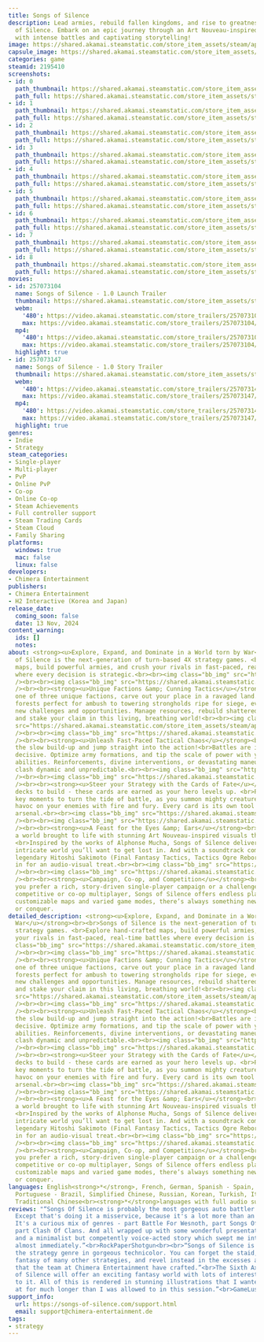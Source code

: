 ```yaml
---
title: Songs of Silence
description: Lead armies, rebuild fallen kingdoms, and rise to greatness in Songs
  of Silence. Embark on an epic journey through an Art Nouveau-inspired fantasy world
  with intense battles and captivating storytelling!
image: https://shared.akamai.steamstatic.com/store_item_assets/steam/apps/2195410/header.jpg?t=1734017888
capsule_image: https://shared.akamai.steamstatic.com/store_item_assets/steam/apps/2195410/9257e04d5defa8b9ca162dfe01055f14856dbaa4/capsule_231x87.jpg?t=1734017888
categories: game
steamid: 2195410
screenshots:
- id: 0
  path_thumbnail: https://shared.akamai.steamstatic.com/store_item_assets/steam/apps/2195410/ss_3162b32a69b1fb78bda88223b2d1d23627cf49f3.600x338.jpg?t=1734017888
  path_full: https://shared.akamai.steamstatic.com/store_item_assets/steam/apps/2195410/ss_3162b32a69b1fb78bda88223b2d1d23627cf49f3.1920x1080.jpg?t=1734017888
- id: 1
  path_thumbnail: https://shared.akamai.steamstatic.com/store_item_assets/steam/apps/2195410/ss_eb3f8e766844113ccd7ab243d914a2d59f2b485f.600x338.jpg?t=1734017888
  path_full: https://shared.akamai.steamstatic.com/store_item_assets/steam/apps/2195410/ss_eb3f8e766844113ccd7ab243d914a2d59f2b485f.1920x1080.jpg?t=1734017888
- id: 2
  path_thumbnail: https://shared.akamai.steamstatic.com/store_item_assets/steam/apps/2195410/ss_f0ea8397c866463fb38f8dc958cb2ce802b4c39a.600x338.jpg?t=1734017888
  path_full: https://shared.akamai.steamstatic.com/store_item_assets/steam/apps/2195410/ss_f0ea8397c866463fb38f8dc958cb2ce802b4c39a.1920x1080.jpg?t=1734017888
- id: 3
  path_thumbnail: https://shared.akamai.steamstatic.com/store_item_assets/steam/apps/2195410/ss_824b3f182433648eae94010dc58504b524b74379.600x338.jpg?t=1734017888
  path_full: https://shared.akamai.steamstatic.com/store_item_assets/steam/apps/2195410/ss_824b3f182433648eae94010dc58504b524b74379.1920x1080.jpg?t=1734017888
- id: 4
  path_thumbnail: https://shared.akamai.steamstatic.com/store_item_assets/steam/apps/2195410/ss_e6d3ad3a123f571d1dfb0800d48548e7abcd2348.600x338.jpg?t=1734017888
  path_full: https://shared.akamai.steamstatic.com/store_item_assets/steam/apps/2195410/ss_e6d3ad3a123f571d1dfb0800d48548e7abcd2348.1920x1080.jpg?t=1734017888
- id: 5
  path_thumbnail: https://shared.akamai.steamstatic.com/store_item_assets/steam/apps/2195410/ss_cb82910918c56231fc18ba7afd9021cfbb68e05d.600x338.jpg?t=1734017888
  path_full: https://shared.akamai.steamstatic.com/store_item_assets/steam/apps/2195410/ss_cb82910918c56231fc18ba7afd9021cfbb68e05d.1920x1080.jpg?t=1734017888
- id: 6
  path_thumbnail: https://shared.akamai.steamstatic.com/store_item_assets/steam/apps/2195410/ss_1077d497242bc5b42ca52f62e892e6bb0854bed9.600x338.jpg?t=1734017888
  path_full: https://shared.akamai.steamstatic.com/store_item_assets/steam/apps/2195410/ss_1077d497242bc5b42ca52f62e892e6bb0854bed9.1920x1080.jpg?t=1734017888
- id: 7
  path_thumbnail: https://shared.akamai.steamstatic.com/store_item_assets/steam/apps/2195410/ss_535f4cd77942545135c56d6ffd0a50f41ecc2ebf.600x338.jpg?t=1734017888
  path_full: https://shared.akamai.steamstatic.com/store_item_assets/steam/apps/2195410/ss_535f4cd77942545135c56d6ffd0a50f41ecc2ebf.1920x1080.jpg?t=1734017888
- id: 8
  path_thumbnail: https://shared.akamai.steamstatic.com/store_item_assets/steam/apps/2195410/ss_adfa37886941737e9c01dc14e182d5642d130288.600x338.jpg?t=1734017888
  path_full: https://shared.akamai.steamstatic.com/store_item_assets/steam/apps/2195410/ss_adfa37886941737e9c01dc14e182d5642d130288.1920x1080.jpg?t=1734017888
movies:
- id: 257073104
  name: Songs of Silence - 1.0 Launch Trailer
  thumbnail: https://shared.akamai.steamstatic.com/store_item_assets/steam/apps/257073104/15c41836251fdef85d3a33969898638d03b64e2b/movie_600x337.jpg?t=1731517679
  webm:
    '480': https://video.akamai.steamstatic.com/store_trailers/257073104/movie480_vp9.webm?t=1731517679
    max: https://video.akamai.steamstatic.com/store_trailers/257073104/movie_max_vp9.webm?t=1731517679
  mp4:
    '480': https://video.akamai.steamstatic.com/store_trailers/257073104/movie480.mp4?t=1731517679
    max: https://video.akamai.steamstatic.com/store_trailers/257073104/movie_max.mp4?t=1731517679
  highlight: true
- id: 257073147
  name: Songs of Silence - 1.0 Story Trailer
  thumbnail: https://shared.akamai.steamstatic.com/store_item_assets/steam/apps/257073147/b2bb38205edf86281844b3e9136bfbcd724fc3b0/movie_600x337.jpg?t=1731520863
  webm:
    '480': https://video.akamai.steamstatic.com/store_trailers/257073147/movie480_vp9.webm?t=1731520863
    max: https://video.akamai.steamstatic.com/store_trailers/257073147/movie_max_vp9.webm?t=1731520863
  mp4:
    '480': https://video.akamai.steamstatic.com/store_trailers/257073147/movie480.mp4?t=1731520863
    max: https://video.akamai.steamstatic.com/store_trailers/257073147/movie_max.mp4?t=1731520863
  highlight: true
genres:
- Indie
- Strategy
steam_categories:
- Single-player
- Multi-player
- PvP
- Online PvP
- Co-op
- Online Co-op
- Steam Achievements
- Full controller support
- Steam Trading Cards
- Steam Cloud
- Family Sharing
platforms:
  windows: true
  mac: false
  linux: false
developers:
- Chimera Entertainment
publishers:
- Chimera Entertainment
- H2 Interactive (Korea and Japan)
release_date:
  coming_soon: false
  date: 13 Nov, 2024
content_warning:
  ids: []
  notes:
about: <strong><u>Explore, Expand, and Dominate in a World torn by War</u></strong><br><br>Songs
  of Silence is the next-generation of turn-based 4X strategy games. <br>Explore hand-crafted
  maps, build powerful armies, and crush your rivals in fast-paced, real-time battles
  where every decision is strategic.<br><br><img class="bb_img" src="https://shared.akamai.steamstatic.com/store_item_assets/steam/apps/2195410/extras/SoS_GIF_KS_Exploration_600x347.gif?t=1734017888"
  /><br><br><img class="bb_img" src="https://shared.akamai.steamstatic.com/store_item_assets/steam/apps/2195410/extras/divider_smaller.png?t=1734017888"
  /><br><br><strong><u>Unique Factions &amp; Cunning Tactics</u></strong><br><br>Lead
  one of three unique factions, carve out your place in a ravaged land.<br>From dense
  forests perfect for ambush to towering strongholds ripe for siege, every map presents
  new challenges and opportunities. Manage resources, rebuild shattered kingdoms,
  and stake your claim in this living, breathing world!<br><br><img class="bb_img"
  src="https://shared.akamai.steamstatic.com/store_item_assets/steam/apps/2195410/extras/SoS_GIF_KS_KingdomExpansion_600x347.gif?t=1734017888"
  /><br><br><img class="bb_img" src="https://shared.akamai.steamstatic.com/store_item_assets/steam/apps/2195410/extras/divider_smaller.png?t=1734017888"
  /><br><br><strong><u>Unleash Fast-Paced Tactical Chaos</u></strong><br><br>Skip
  the slow build-up and jump straight into the action!<br>Battles are intense and
  decisive. Optimize army formations, and tip the scale of power with your heroes'
  abilities. Reinforcements, divine interventions, or devastating maneuvers make every
  clash dynamic and unpredictable.<br><br><img class="bb_img" src="https://shared.akamai.steamstatic.com/store_item_assets/steam/apps/2195410/extras/SoS_GIF_KS_DynamicBattles_600x347.gif?t=1734017888"
  /><br><br><img class="bb_img" src="https://shared.akamai.steamstatic.com/store_item_assets/steam/apps/2195410/extras/divider_smaller.png?t=1734017888"
  /><br><br><strong><u>Steer your Strategy with the Cards of Fate</u></strong><br><br>No
  decks to build - these cards are earned as your hero levels up. <br>Play them at
  key moments to turn the tide of battle, as you summon mighty creatures, or wreak
  havoc on your enemies with fire and fury. Every card is its own tool in your strategic
  arsenal.<br><br><img class="bb_img" src="https://shared.akamai.steamstatic.com/store_item_assets/steam/apps/2195410/extras/SoS_GIF_KS_CardsOfFate_600x347.gif?t=1734017888"
  /><br><br><img class="bb_img" src="https://shared.akamai.steamstatic.com/store_item_assets/steam/apps/2195410/extras/divider_smaller.png?t=1734017888"
  /><br><br><strong><u>A Feast for the Eyes &amp; Ears</u></strong><br><br>Step into
  a world brought to life with stunning Art Nouveau-inspired visuals that set it apart.
  <br>Inspired by the works of Alphonse Mucha, Songs of Silence delivers a colorful,
  intricate world you’ll want to get lost in. And with a soundtrack composed by the
  legendary Hitoshi Sakimoto (Final Fantasy Tactics, Tactics Ogre Reborn), you’re
  in for an audio-visual treat.<br><br><img class="bb_img" src="https://shared.akamai.steamstatic.com/store_item_assets/steam/apps/2195410/extras/heroes_new.png?t=1734017888"
  /><br><br><img class="bb_img" src="https://shared.akamai.steamstatic.com/store_item_assets/steam/apps/2195410/extras/divider_smaller.png?t=1734017888"
  /><br><br><strong><u>Campaign, Co-op, and Competition</u></strong><br><br>Whether
  you prefer a rich, story-driven single-player campaign or a challenge of skill in
  competitive or co-op multiplayer, Songs of Silence offers endless playtime. With
  customizable maps and varied game modes, there’s always something new to explore
  or conquer.
detailed_description: <strong><u>Explore, Expand, and Dominate in a World torn by
  War</u></strong><br><br>Songs of Silence is the next-generation of turn-based 4X
  strategy games. <br>Explore hand-crafted maps, build powerful armies, and crush
  your rivals in fast-paced, real-time battles where every decision is strategic.<br><br><img
  class="bb_img" src="https://shared.akamai.steamstatic.com/store_item_assets/steam/apps/2195410/extras/SoS_GIF_KS_Exploration_600x347.gif?t=1734017888"
  /><br><br><img class="bb_img" src="https://shared.akamai.steamstatic.com/store_item_assets/steam/apps/2195410/extras/divider_smaller.png?t=1734017888"
  /><br><br><strong><u>Unique Factions &amp; Cunning Tactics</u></strong><br><br>Lead
  one of three unique factions, carve out your place in a ravaged land.<br>From dense
  forests perfect for ambush to towering strongholds ripe for siege, every map presents
  new challenges and opportunities. Manage resources, rebuild shattered kingdoms,
  and stake your claim in this living, breathing world!<br><br><img class="bb_img"
  src="https://shared.akamai.steamstatic.com/store_item_assets/steam/apps/2195410/extras/SoS_GIF_KS_KingdomExpansion_600x347.gif?t=1734017888"
  /><br><br><img class="bb_img" src="https://shared.akamai.steamstatic.com/store_item_assets/steam/apps/2195410/extras/divider_smaller.png?t=1734017888"
  /><br><br><strong><u>Unleash Fast-Paced Tactical Chaos</u></strong><br><br>Skip
  the slow build-up and jump straight into the action!<br>Battles are intense and
  decisive. Optimize army formations, and tip the scale of power with your heroes'
  abilities. Reinforcements, divine interventions, or devastating maneuvers make every
  clash dynamic and unpredictable.<br><br><img class="bb_img" src="https://shared.akamai.steamstatic.com/store_item_assets/steam/apps/2195410/extras/SoS_GIF_KS_DynamicBattles_600x347.gif?t=1734017888"
  /><br><br><img class="bb_img" src="https://shared.akamai.steamstatic.com/store_item_assets/steam/apps/2195410/extras/divider_smaller.png?t=1734017888"
  /><br><br><strong><u>Steer your Strategy with the Cards of Fate</u></strong><br><br>No
  decks to build - these cards are earned as your hero levels up. <br>Play them at
  key moments to turn the tide of battle, as you summon mighty creatures, or wreak
  havoc on your enemies with fire and fury. Every card is its own tool in your strategic
  arsenal.<br><br><img class="bb_img" src="https://shared.akamai.steamstatic.com/store_item_assets/steam/apps/2195410/extras/SoS_GIF_KS_CardsOfFate_600x347.gif?t=1734017888"
  /><br><br><img class="bb_img" src="https://shared.akamai.steamstatic.com/store_item_assets/steam/apps/2195410/extras/divider_smaller.png?t=1734017888"
  /><br><br><strong><u>A Feast for the Eyes &amp; Ears</u></strong><br><br>Step into
  a world brought to life with stunning Art Nouveau-inspired visuals that set it apart.
  <br>Inspired by the works of Alphonse Mucha, Songs of Silence delivers a colorful,
  intricate world you’ll want to get lost in. And with a soundtrack composed by the
  legendary Hitoshi Sakimoto (Final Fantasy Tactics, Tactics Ogre Reborn), you’re
  in for an audio-visual treat.<br><br><img class="bb_img" src="https://shared.akamai.steamstatic.com/store_item_assets/steam/apps/2195410/extras/heroes_new.png?t=1734017888"
  /><br><br><img class="bb_img" src="https://shared.akamai.steamstatic.com/store_item_assets/steam/apps/2195410/extras/divider_smaller.png?t=1734017888"
  /><br><br><strong><u>Campaign, Co-op, and Competition</u></strong><br><br>Whether
  you prefer a rich, story-driven single-player campaign or a challenge of skill in
  competitive or co-op multiplayer, Songs of Silence offers endless playtime. With
  customizable maps and varied game modes, there’s always something new to explore
  or conquer.
languages: English<strong>*</strong>, French, German, Spanish - Spain, Japanese, Polish,
  Portuguese - Brazil, Simplified Chinese, Russian, Korean, Turkish, Italian, Ukrainian,
  Traditional Chinese<br><strong>*</strong>languages with full audio support
reviews: "“Songs Of Silence is probably the most gorgeous auto battler I've ever played.
  Except that's doing it a misservice, because it's a lot more than an auto battler.
  It's a curious mix of genres - part Battle For Wesnoth, part Songs Of Conquest,
  part Clash Of Clans. And all wrapped up with some wonderful presentation, music,
  and a minimalist but competently voice-acted story which swept me into its world
  almost immediately.”<br>RockPaperShotgun<br><br>“Songs of Silence is repainting
  the strategy genre in gorgeous technicolor. You can forget the staid, drab medieval
  fantasy of many other strategies, and revel instead in the excesses and bold brushstrokes
  that the team at Chimera Entertainment have crafted.”<br>The Sixth Axis<br><br>“Songs
  of Silence will offer an exciting fantasy world with lots of interesting facets
  to it. All of this is rendered in stunning illustrations that I wanted to stare
  at for much longer than I was allowed to in this session.”<br>GameLuster<br>"
support_info:
  url: https://songs-of-silence.com/support.html
  email: support@chimera-entertainment.de
tags:
- strategy
---
```


